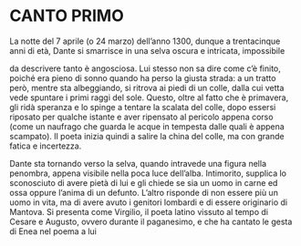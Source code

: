 # CANTO PRIMO

La notte del 7 aprile (o 24 marzo) dell’anno 1300, dunque a
trentacinque anni di età, Dante si smarrisce in una selva oscura e intricata, impossibile

 da descrivere tanto è angosciosa. Lui stesso non sa dire come c’è finito, poiché era pieno di sonno quando ha perso la giusta strada: a un tratto però, mentre sta albeggiando, si ritrova ai piedi di un colle, dalla cui vetta vede spuntare i primi raggi del sole. Questo, oltre al fatto che è primavera, gli ridà speranza e lo spinge a tentare la scalata del colle, dopo essersi riposato per qualche istante e aver ripensato al pericolo appena corso (come un naufrago che guarda le acque in tempesta dalle quali è appena scampato). Il poeta inizia quindi a salire la china del colle, ma con grande fatica e incertezza.

 Dante sta tornando verso la selva, quando intravede una figura nella penombra, appena visibile nella poca luce dell’alba. Intimorito, supplica lo sconosciuto di avere pietà di lui e gli chiede se sia un uomo in carne ed ossa oppure l’anima di un defunto. L’altro risponde di non essere più un uomo in vita, ma di avere avuto i genitori lombardi e di essere originario di Mantova. Si presenta come Virgilio, il poeta latino vissuto al tempo di Cesare e Augusto, ovvero durante il paganesimo, e che ha cantato le gesta di Enea nel poema a lui 
